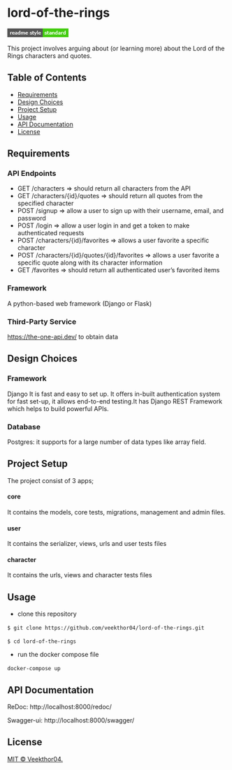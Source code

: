 # lord-of-the-rings
![img.png](img.png)

This project involves arguing about (or learning more) about the Lord of the Rings characters and quotes.

## Table of Contents
- [Requirements](#Requirements)
- [Design Choices](#Design-Choices)
- [Project Setup](#Project-Setup)
- [Usage](#Usage)
- [API Documentation](#API-Documentation)
- [License](License)

##  Requirements
### API Endpoints
- GET /characters => should return all characters from the API
- GET /characters/{id}/quotes => should return all quotes from the specified character
- POST /signup => allow a user to sign up with their username, email, and password
- POST /login => allow a user login in and get a token to make authenticated requests
- POST /characters/{id}/favorites => allows a user favorite a specific character
- POST /characters/{id}/quotes/{id}/favorites => allows a user favorite a specific quote along with its character information
- GET /favorites => should return all authenticated user’s favorited items

### Framework
A python-based web framework (Django or Flask)

### Third-Party Service
https://the-one-api.dev/ to obtain data

## Design Choices

### Framework
Django
It is fast and easy to set up. It offers in-built authentication system for fast set-up, it allows end-to-end testing.It has Django REST Framework which helps to build powerful APIs. 

### Database
Postgres: it supports for a large number of data types like array field.

## Project Setup

The project consist of 3 apps;
#### core
It contains the models, core tests, migrations, management and admin files.

#### user
It contains the serializer, views, urls and user tests files

#### character
It contains the urls, views and character tests files

## Usage
- clone this repository
 
`$ git clone https://github.com/veekthor04/lord-of-the-rings.git`

`$ cd lord-of-the-rings`

- run the docker compose file

`docker-compose up`

## API Documentation

ReDoc: http://localhost:8000/redoc/

Swagger-ui: http://localhost:8000/swagger/

## License

[MIT © Veekthor04.](../LICENSE)
